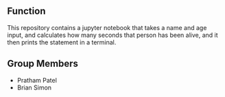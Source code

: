 ## Function
This repository contains a jupyter notebook that takes a name and age input, and calculates how many seconds that person has been alive, and it then prints the statement in a terminal.

## Group Members
- Pratham Patel
- Brian Simon
